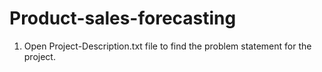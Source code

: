 # Product-sales-forecasting

1. Open Project-Description.txt file to find the problem statement for the project.
